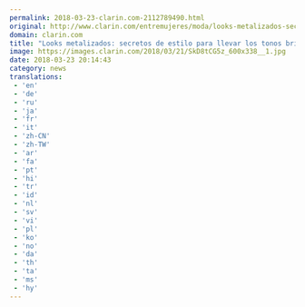 ```yaml
---
permalink: 2018-03-23-clarin.com-2112789490.html
original: http://www.clarin.com/entremujeres/moda/looks-metalizados-secretos-estilo-llevar-tonos-brillantes_0_H1u7ECGcf.html
domain: clarin.com
title: "Looks metalizados: secretos de estilo para llevar los tonos brillantes"
image: https://images.clarin.com/2018/03/21/SkD8tCG5z_600x338__1.jpg
date: 2018-03-23 20:14:43
category: news
translations: 
 - 'en'
 - 'de'
 - 'ru'
 - 'ja'
 - 'fr'
 - 'it'
 - 'zh-CN'
 - 'zh-TW'
 - 'ar'
 - 'fa'
 - 'pt'
 - 'hi'
 - 'tr'
 - 'id'
 - 'nl'
 - 'sv'
 - 'vi'
 - 'pl'
 - 'ko'
 - 'no'
 - 'da'
 - 'th'
 - 'ta'
 - 'ms'
 - 'hy'
---
```


